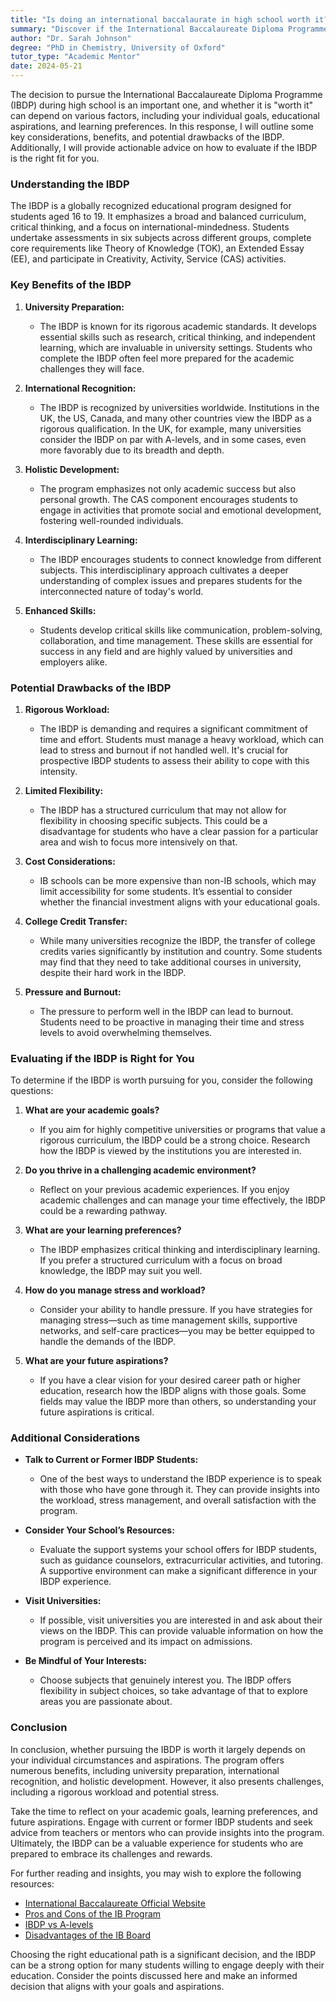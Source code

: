 ```yaml
---
title: "Is doing an international baccalaurate in high school worth it?"
summary: "Discover if the International Baccalaureate Diploma Programme in high school is worth it by exploring its benefits, drawbacks, and suitability for you."
author: "Dr. Sarah Johnson"
degree: "PhD in Chemistry, University of Oxford"
tutor_type: "Academic Mentor"
date: 2024-05-21
---
```


The decision to pursue the International Baccalaureate Diploma Programme (IBDP) during high school is an important one, and whether it is "worth it" can depend on various factors, including your individual goals, educational aspirations, and learning preferences. In this response, I will outline some key considerations, benefits, and potential drawbacks of the IBDP. Additionally, I will provide actionable advice on how to evaluate if the IBDP is the right fit for you.

### Understanding the IBDP

The IBDP is a globally recognized educational program designed for students aged 16 to 19. It emphasizes a broad and balanced curriculum, critical thinking, and a focus on international-mindedness. Students undertake assessments in six subjects across different groups, complete core requirements like Theory of Knowledge (TOK), an Extended Essay (EE), and participate in Creativity, Activity, Service (CAS) activities.

### Key Benefits of the IBDP

1. **University Preparation:**
   - The IBDP is known for its rigorous academic standards. It develops essential skills such as research, critical thinking, and independent learning, which are invaluable in university settings. Students who complete the IBDP often feel more prepared for the academic challenges they will face.

2. **International Recognition:**
   - The IBDP is recognized by universities worldwide. Institutions in the UK, the US, Canada, and many other countries view the IBDP as a rigorous qualification. In the UK, for example, many universities consider the IBDP on par with A-levels, and in some cases, even more favorably due to its breadth and depth.

3. **Holistic Development:**
   - The program emphasizes not only academic success but also personal growth. The CAS component encourages students to engage in activities that promote social and emotional development, fostering well-rounded individuals.

4. **Interdisciplinary Learning:**
   - The IBDP encourages students to connect knowledge from different subjects. This interdisciplinary approach cultivates a deeper understanding of complex issues and prepares students for the interconnected nature of today's world.

5. **Enhanced Skills:**
   - Students develop critical skills like communication, problem-solving, collaboration, and time management. These skills are essential for success in any field and are highly valued by universities and employers alike.

### Potential Drawbacks of the IBDP

1. **Rigorous Workload:**
   - The IBDP is demanding and requires a significant commitment of time and effort. Students must manage a heavy workload, which can lead to stress and burnout if not handled well. It's crucial for prospective IBDP students to assess their ability to cope with this intensity.

2. **Limited Flexibility:**
   - The IBDP has a structured curriculum that may not allow for flexibility in choosing specific subjects. This could be a disadvantage for students who have a clear passion for a particular area and wish to focus more intensively on that.

3. **Cost Considerations:**
   - IB schools can be more expensive than non-IB schools, which may limit accessibility for some students. It’s essential to consider whether the financial investment aligns with your educational goals.

4. **College Credit Transfer:**
   - While many universities recognize the IBDP, the transfer of college credits varies significantly by institution and country. Some students may find that they need to take additional courses in university, despite their hard work in the IBDP.

5. **Pressure and Burnout:**
   - The pressure to perform well in the IBDP can lead to burnout. Students need to be proactive in managing their time and stress levels to avoid overwhelming themselves.

### Evaluating if the IBDP is Right for You

To determine if the IBDP is worth pursuing for you, consider the following questions:

1. **What are your academic goals?**
   - If you aim for highly competitive universities or programs that value a rigorous curriculum, the IBDP could be a strong choice. Research how the IBDP is viewed by the institutions you are interested in.

2. **Do you thrive in a challenging academic environment?**
   - Reflect on your previous academic experiences. If you enjoy academic challenges and can manage your time effectively, the IBDP could be a rewarding pathway.

3. **What are your learning preferences?**
   - The IBDP emphasizes critical thinking and interdisciplinary learning. If you prefer a structured curriculum with a focus on broad knowledge, the IBDP may suit you well.

4. **How do you manage stress and workload?**
   - Consider your ability to handle pressure. If you have strategies for managing stress—such as time management skills, supportive networks, and self-care practices—you may be better equipped to handle the demands of the IBDP.

5. **What are your future aspirations?**
   - If you have a clear vision for your desired career path or higher education, research how the IBDP aligns with those goals. Some fields may value the IBDP more than others, so understanding your future aspirations is critical.

### Additional Considerations

- **Talk to Current or Former IBDP Students:**
   - One of the best ways to understand the IBDP experience is to speak with those who have gone through it. They can provide insights into the workload, stress management, and overall satisfaction with the program.

- **Consider Your School’s Resources:**
   - Evaluate the support systems your school offers for IBDP students, such as guidance counselors, extracurricular activities, and tutoring. A supportive environment can make a significant difference in your IBDP experience.

- **Visit Universities:**
   - If possible, visit universities you are interested in and ask about their views on the IBDP. This can provide valuable information on how the program is perceived and its impact on admissions.

- **Be Mindful of Your Interests:**
   - Choose subjects that genuinely interest you. The IBDP offers flexibility in subject choices, so take advantage of that to explore areas you are passionate about.

### Conclusion

In conclusion, whether pursuing the IBDP is worth it largely depends on your individual circumstances and aspirations. The program offers numerous benefits, including university preparation, international recognition, and holistic development. However, it also presents challenges, including a rigorous workload and potential stress.

Take the time to reflect on your academic goals, learning preferences, and future aspirations. Engage with current or former IBDP students and seek advice from teachers or mentors who can provide insights into the program. Ultimately, the IBDP can be a valuable experience for students who are prepared to embrace its challenges and rewards.

For further reading and insights, you may wish to explore the following resources:

- [International Baccalaureate Official Website](https://www.ibo.org/benefits/)
- [Pros and Cons of the IB Program](https://www.crimsoneducation.org/uk/blog/pros-cons-ib/)
- [IBDP vs A-levels](https://www.acs-schools.com/blog/the-latest/news/ib-or-a-levels-which-will-get-you-further/)
- [Disadvantages of the IB Board](https://www.geeksforgeeks.org/disadvantages-of-ib-board-in-india/)

Choosing the right educational path is a significant decision, and the IBDP can be a strong option for many students willing to engage deeply with their education. Consider the points discussed here and make an informed decision that aligns with your goals and aspirations.
    